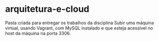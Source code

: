 # arquitetura-e-cloud
Pasta criada para entregar os trabalhos da disciplina
Subir uma máquina virtual, usando Vagrant, com MySQL instalado e que esteja acessível no
host da máquina na porta 3306.

